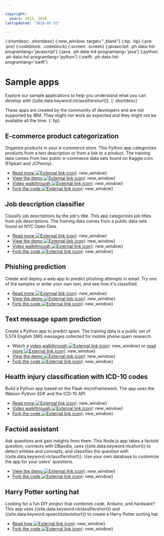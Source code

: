```yaml
---

copyright:
  years: 2015, 2018
lastupdated: "2018-05-31"

---
```


{:shortdesc: .shortdesc}
{:new_window: target="_blank"}
{:tip: .tip}
{:pre: .pre}
{:codeblock: .codeblock}
{:screen: .screen}
{:javascript: .ph data-hd-programlang='javascript'}
{:java: .ph data-hd-programlang='java'}
{:python: .ph data-hd-programlang='python'}
{:swift: .ph data-hd-programlang='swift'}

# Sample apps

Explore our sample applications to help you understand what you can develop with {{site.data.keyword.nlclassifiershort}}.
{: shortdesc}

These apps are created by the community of developers and are not supported by IBM. They might not work as expected and they might not be available all the time.
{: tip}

## E-commerce product categorization

Organize products in your e-commerce store. This Python app categorizes products from a text description or from a link to a product. The training data comes from two public e-commerce data sets found on Kaggle.com (Flipkart and JCPenny).

- [Read more ![External link icon](../../icons/launch-glyph.svg "External link icon")](https://medium.com/ibm-watson/e-commerce-product-categorization-with-watson-cf2130d7c94a?source=rss----22a2beb5a88a---4){: new_window}
- [View the demo ![External link icon](../../icons/launch-glyph.svg "External link icon")](https://erichensley-nlc-demo.mybluemix.net/){: new_window}
- [Video walkthrough ![External link icon](../../icons/launch-glyph.svg "External link icon")](https://youtu.be/JPMZxgpc_Uo){: new_window}
- [Fork the code ![External link icon](../../icons/launch-glyph.svg "External link icon")](https://github.com/erichensleyibm/NLC_product_classifier-demo){: new_window}


## Job description classifier

Classify job descriptions by the job's title. This app categorizes job titles from job descriptions. The training data comes from a public data sets found on NYC Open Data.

- [Read more ![External link icon](../../icons/launch-glyph.svg "External link icon")](https://medium.com/ibm-watson/classify-job-descriptions-with-watson-natural-language-classifier-fca735ff2f3c){: new_window}
- [View the demo ![External link icon](../../icons/launch-glyph.svg "External link icon")](http://nlc-job-descriptions.mybluemix.net/){: new_window}
- [Video walkthrough ![External link icon](../../icons/launch-glyph.svg "External link icon")](https://www.youtube.com/watch?v=KyaC-8vfyPg){: new_window}
- [Fork the code ![External link icon](../../icons/launch-glyph.svg "External link icon")](https://github.com/yalondg/nlc-job-descriptions){: new_window}

## Phishing prediction

Create and deploy a web app to predict phishing attempts in email. Try one of the samples or enter your own text, and see how it's classified.

- [Read more ![External link icon](../../icons/launch-glyph.svg "External link icon")](https://medium.com/ibm-watson/identify-spam-with-watson-natural-language-classifier-42f273d310f4){: new_window}
- [View the demo ![External link icon](../../icons/launch-glyph.svg "External link icon")](https://nlc-email-spam.mybluemix.net/){: new_window}
- [Fork the code ![External link icon](../../icons/launch-glyph.svg "External link icon")](https://github.com/zmohammad01/nlc-email-spam){: new_window}

## Text message spam prediction

Create a Python app to predict spam. The training data is a public set of 5,574 English SMS messages collected for mobile phone spam research.

- Watch a [video walkthrough ![External link icon](../../icons/launch-glyph.svg "External link icon")](https://www.youtube.com/watch?v=upK42t7Ojls){: new_window} or [read more ![External link icon](../../icons/launch-glyph.svg "External link icon")](https://medium.com/ibm-watson/identify-spam-with-watson-natural-language-classifier-42f273d310f4){: new_window}
- [View the demo ![External link icon](../../icons/launch-glyph.svg "External link icon")](https://watsonnlcspam.mybluemix.net/){: new_window}
- [Fork the code ![External link icon](../../icons/launch-glyph.svg "External link icon")](https://github.com/cdimascio/watson-nlc-spam){: new_window}

## Health injury classification with ICD-10 codes

Build a Python app based on the Flask microframework. The app uses the Watson Python SDK and the ICD-10 API.

- [Read more ![External link icon](../../icons/launch-glyph.svg "External link icon")](https://developer.ibm.com/code/patterns/classify-icd-10-data-with-watson/){: new_window}
- [Video walkthrough ![External link icon](../../icons/launch-glyph.svg "External link icon")](https://youtu.be/N0eKEZxdwsQ){: new_window}
- [Fork the code ![External link icon](../../icons/launch-glyph.svg "External link icon")](https://github.com/stevemart/nlc-icd10-demo){: new_window}

## Factoid assistant

Ask questions and gain insights from them. This Node.js app takes a factoid question, connects with DBpedia, uses {{site.data.keyword.nlushort}} to detect entities and concepts, and classifies the question with {{site.data.keyword.nlclassifiershort}}. Use your own database to customize the app for your users' questions.

- [View the demo ![External link icon](../../icons/launch-glyph.svg "External link icon")](http://nlc-factoid-assistant.mybluemix.net/){: new_window}
- [Fork the code ![External link icon](../../icons/launch-glyph.svg "External link icon")](https://github.com/biosopher/nlc-factoid-assistant){: new_window}

## Harry Potter sorting hat

Looking for a fun DIY project that combines code, Arduino, and hardware? This app uses {{site.data.keyword.nlclassifiershort}} and {{site.data.keyword.speechtotextshort}} to create a Harry Potter sorting hat.

- [Read how ![External link icon](../../icons/launch-glyph.svg "External link icon")](https://dreamtolearn.com/ryan/data_analytics_viz/97){: new_window}
- [Fork the code ![External link icon](../../icons/launch-glyph.svg "External link icon")](https://github.com/rustyoldrake/Harry_Potter_Sorting_Hat_Simple){: new_window}
